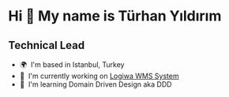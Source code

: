 Hi 👋 My name is Türhan Yıldırım
================================

Technical Lead
--------------

*   🌍  I'm based in Istanbul, Turkey
*   🚀  I'm currently working on [Logiwa WMS System](http://www.logiwa.com)
*   🧠  I'm learning Domain Driven Design aka DDD<a href="https://www.github.com/turhany" target="_blank" rel="noreferrer">
